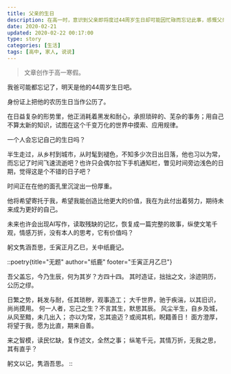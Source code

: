 ```yaml
---
title: 父亲的生日
description: 在高一时，意识到父亲即将度过44周岁生日却可能因忙碌而忘记此事，感慨父亲从农村到城市一路走来的艰辛与付出，承载着对子女深切的期望。同时，以一首诗的形式表达对父亲深沉的敬爱与感激之情。
date: 2020-02-21
updated: 2020-02-22 00:17:00
type: story
categories: [生活]
tags: [高中, 家人, 说说]
---
```


> 文章创作于高一寒假。

我爸可能都忘记了，明天是他的44周岁生日吧。

身份证上把他的农历生日当作公历了。

在日益复杂的形势里，他正消耗着黑发和耐心，承担琐碎的、芜杂的事务；用自己不算太新的知识，试图在这个千变万化的世界中摸索、应用规律。

一个人会忘记自己的生日吗？

半生走过，从乡村到城市，从时髦到褪色，不知多少次日出日落，他也习以为常，而忘记了时间飞速流逝吧？也许只会偶尔拉下手机通知栏，瞥见时间旁边浅色的日期，觉得这是个不错的日子吧？

时间正在在他的面孔里沉淀出一份厚重。

他将希望寄托于我，希望我能创造比他更大的价值，我在为此付出着努力，期待未来成为更好的自己。

未来也许会出现AI写作，读取残缺的记忆，恢复成一篇完整的故事，纵使文笔千观，情感万折，没有本人的思考，它有价值吗？

躬文隽涵吾思，壬寅正月乙巳，关中纸鹿记。

::poetry{title="无题" author="纸鹿" footer="壬寅正月乙巳"}

吾父盖忘，今乃生辰，何为其岁？方四十四。
其时造证，拙拙之文，涂迹阴历，公历之缪。

日繁之势，耗发与耐，任其琐秽，观事造工；
大千世界，驰于疾湍，以其旧识，尚尚摸用。
何一人者，忘己之生？不言其生，默思其辰。
风尘半生，自乡及城，从风至黯，未几出入；
亦以为常，忘其逾迈？或阅其机，睨籍善日！
面方澄厚，将望于我，愿为比直，期来自善。

来之智模，读民忆缺，复作述文，全然之事；
纵笔千元，其情万折，无我之思，其有直乎？

躬文以记，隽涵吾思。
::
